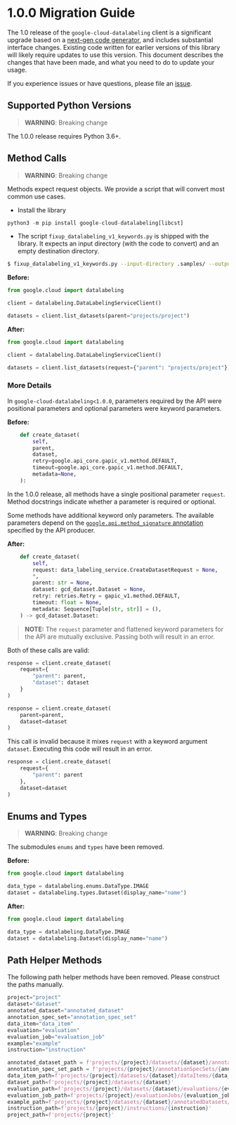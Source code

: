 # 1.0.0 Migration Guide

The 1.0 release of the `google-cloud-datalabeling` client is a significant upgrade based on a [next-gen code generator](https://github.com/googleapis/gapic-generator-python), and includes substantial interface changes. Existing code written for earlier versions of this library will likely require updates to use this version. This document describes the changes that have been made, and what you need to do to update your usage.

If you experience issues or have questions, please file an [issue](https://github.com/googleapis/python-datalabeling/issues).

## Supported Python Versions

> **WARNING**: Breaking change

The 1.0.0 release requires Python 3.6+.


## Method Calls

> **WARNING**: Breaking change

Methods expect request objects. We provide a script that will convert most common use cases.

* Install the library

```py
python3 -m pip install google-cloud-datalabeling[libcst]
```

* The script `fixup_datalabeling_v1_keywords.py` is shipped with the library. It expects an input directory (with the code to convert) and an empty destination directory.

```sh
$ fixup_datalabeling_v1_keywords.py --input-directory .samples/ --output-directory samples/
```

**Before:**
```py
from google.cloud import datalabeling

client = datalabeling.DataLabelingServiceClient()

datasets = client.list_datasets(parent="projects/project")
```


**After:**
```py
from google.cloud import datalabeling

client = datalabeling.DataLabelingServiceClient()

datasets = client.list_datasets(request={"parent": "projects/project"})
```

### More Details

In `google-cloud-datalabeling<1.0.0`, parameters required by the API were positional parameters and optional parameters were keyword parameters.

**Before:**
```py
    def create_dataset(
        self,
        parent,
        dataset,
        retry=google.api_core.gapic_v1.method.DEFAULT,
        timeout=google.api_core.gapic_v1.method.DEFAULT,
        metadata=None,
    ):
```

In the 1.0.0 release, all methods have a single positional parameter `request`. Method docstrings indicate whether a parameter is required or optional.

Some methods have additional keyword only parameters. The available parameters depend on the [`google.api.method_signature` annotation](https://github.com/googleapis/googleapis/blob/main/google/cloud/datalabeling/v1beta1/data_labeling_service.proto#L48) specified by the API producer.


**After:**
```py
    def create_dataset(
        self,
        request: data_labeling_service.CreateDatasetRequest = None,
        *,
        parent: str = None,
        dataset: gcd_dataset.Dataset = None,
        retry: retries.Retry = gapic_v1.method.DEFAULT,
        timeout: float = None,
        metadata: Sequence[Tuple[str, str]] = (),
    ) -> gcd_dataset.Dataset:
```

> **NOTE:** The `request` parameter and flattened keyword parameters for the API are mutually exclusive.
> Passing both will result in an error.


Both of these calls are valid:

```py
response = client.create_dataset(
    request={
        "parent": parent,
        "dataset": dataset
    }
)
```

```py
response = client.create_dataset(
    parent=parent,
    dataset=dataset
)
```

This call is invalid because it mixes `request` with a keyword argument `dataset`. Executing this code
will result in an error.

```py
response = client.create_dataset(
    request={
        "parent": parent
    },
    dataset=dataset
)
```



## Enums and Types


> **WARNING**: Breaking change

The submodules `enums` and `types` have been removed.

**Before:**
```py
from google.cloud import datalabeling

data_type = datalabeling.enums.DataType.IMAGE
dataset = datalabeling.types.Dataset(display_name="name")
```


**After:**
```py
from google.cloud import datalabeling

data_type = datalabeling.DataType.IMAGE
dataset = datalabeling.Dataset(display_name="name")
```

## Path Helper Methods
The following path helper methods have been removed. Please construct the paths manually.

```py
project="project"
dataset="dataset"
annotated_dataset="annotated_dataset"
annotation_spec_set="annotation_spec_set"
data_item="data_item"
evaluation="evaluation"
evaluation_job="evaluation_job"
example="example"
instruction="instruction"

annotated_dataset_path = f'projects/{project}/datasets/{dataset}/annotatedDatasets/{annotated_dataset}'
annotation_spec_set_path = f'projects/{project}/annotationSpecSets/{annotation_spec_set}'
data_item_path=f'projects/{project}/datasets/{dataset}/dataItems/{data_item}'
dataset_path=f'projects/{project}/datasets/{dataset}'
evaluation_path=f'projects/{project}/datasets/{dataset}/evaluations/{evaluation}'
evaluation_job_path=f'projects/{project}/evaluationJobs/{evaluation_job}'
example_path=f'projects/{project}/datasets/{dataset}/annotatedDatasets/{annotated_dataset}/examples/{example}'
instruction_path=f'projects/{project}/instructions/{instruction}'
project_path=f'projects/{project}'
```
